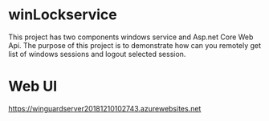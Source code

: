 # winLockservice
 
This project has two components windows service and Asp.net Core Web Api. 
The purpose of this project is to demonstrate how can you remotely get list of windows sessions and logout selected session. 
# Web UI   
https://winguardserver20181210102743.azurewebsites.net

